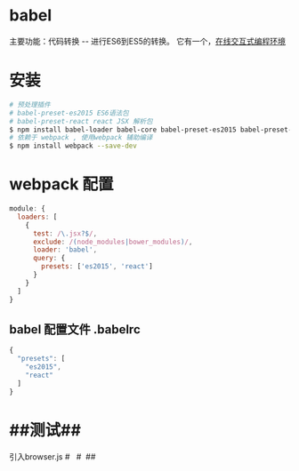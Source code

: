 # babel
主要功能：代码转换 -- 进行ES6到ES5的转换。
它有一个，[在线交互式编程环境](https://babeljs.io/repl/)

# 安装
```sh
# 预处理插件
# babel-preset-es2015 ES6语法包
# babel-preset-react react JSX 解析包
$ npm install babel-loader babel-core babel-preset-es2015 babel-preset-react --save-dev
# 依赖于 webpack , 使用webpack 辅助编译
$ npm install webpack --save-dev
```
# webpack 配置
```JavaScript
module: {
  loaders: [
    {
      test: /\.jsx?$/,
      exclude: /(node_modules|bower_modules)/,
      loader: 'babel',
      query: {
        presets: ['es2015', 'react']
      }
    }
  ]
}
```
## babel 配置文件 .babelrc
```JavaScript
{
  "presets": [
    "es2015",
    "react"
  ]
}
```

# ##测试##
引入browser.js
# 
 #
 ##
